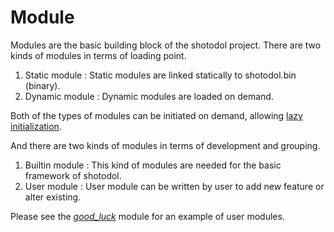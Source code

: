 Module
=========

Modules are the basic building block of the shotodol project. There are two kinds of modules in terms of loading point.

1. Static module : Static modules are linked statically to shotodol.bin (binary).
2. Dynamic module : Dynamic modules are loaded on demand.

Both of the types of modules can be initiated on demand, allowing [lazy initialization](http://en.wikipedia.org/wiki/Lazy_initialization).

And there are two kinds of modules in terms of development and grouping.

1. Builtin module : This kind of modules are needed for the basic framework of shotodol.
2. User module : User module can be written by user to add new feature or alter existing.

Please see the [_good_luck_](../../apps/good_luck/README.md) module for an example of user modules.

